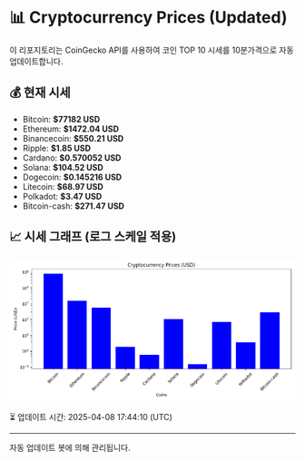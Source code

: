 
# 📊 Cryptocurrency Prices (Updated)

이 리포지토리는 CoinGecko API를 사용하여 코인 TOP 10 시세를 10분가격으로 자동 업데이트합니다.

## 💰 현재 시세
- Bitcoin: **$77182 USD**
- Ethereum: **$1472.04 USD**
- Binancecoin: **$550.21 USD**
- Ripple: **$1.85 USD**
- Cardano: **$0.570052 USD**
- Solana: **$104.52 USD**
- Dogecoin: **$0.145216 USD**
- Litecoin: **$68.97 USD**
- Polkadot: **$3.47 USD**
- Bitcoin-cash: **$271.47 USD**

## 📈 시세 그래프 (로그 스케일 적용)
![Crypto Prices](crypto_prices.png)

⏳ 업데이트 시간: 2025-04-08 17:44:10 (UTC)

---
자동 업데이트 봇에 의해 관리됩니다.
